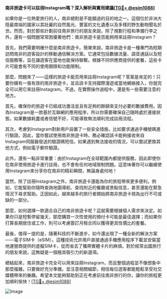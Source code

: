 **南非旅遊卡可以註冊Instagram嗎？深入解析與實用建議[[TG💪+ @esim1088](https://t.me/s/esim1088)]**

如果你是一位熱愛旅行的人，南非絕對是不能錯過的目的地之一。這個位於非洲大陸最南端的國家以其壯麗的自然風光、豐富的文化遺產以及多樣的野生動物聞名於世。然而，對於那些計劃前往南非旅行的朋友來說，除了規劃行程和準備行李之外，還有一個問題常常困擾著他們：南非旅遊卡是否能夠用來註冊Instagram？

首先，我們需要明確什麼是南非旅遊卡。簡單來說，南非旅遊卡是一種專門為短期訪問南非的遊客設計的移動通信解決方案。它通常包括數據流量、語音通話以及短信服務等，旨在讓遊客在當地也能保持聯繫。根據不同供應商提供的套餐，這些卡片可能會有不同的使用期限和功能限制。

那麼，問題來了——這樣的旅遊卡能否用來註冊Instagram呢？答案是肯定的！只要你擁有一張有效的南非旅遊卡，並且該卡支持國際漫遊或當地網絡接入，你就完全可以用它來註冊Instagram。不過，在實際操作過程中，還是有一些需要注意的地方。

首先，確保你的旅遊卡已經成功激活並且有足夠的餘額來支付必要的數據費用。因為Instagram是一款基於互聯網的應用程序，所以你需要確保自己隨時處於連接狀態。如果數據耗盡或者信號不好，可能導致無法順利完成註冊流程。

其次，考慮到Instagram對新用戶設置了一些安全措施，比如要求通過手機號碼進行驗證。因此，當你嘗試使用南非旅遊卡時，務必確認該卡能夠接收來自Instagram伺服器發送的驗證碼短信。如果遇到無法接收的情況，可以嘗試更換其他方式，例如電子郵件驗證。

此外，還有一點非常重要：由於Instagram在全球範圍內都提供服務，因此即使你在南非使用旅遊卡進行註冊，也不會有任何地域限制問題。這意味著你可以繼續使用Instagram來分享你在南非的精彩瞬間，無論身處何地！

當然，除了註冊Instagram之外，南非旅遊卡還能為你的旅程帶來更多便利。例如，它能幫助你隨時查詢地圖導航、查找附近的餐廳或景點信息，甚至還能在緊急情況下尋求幫助。正因如此，越來越多的旅行者開始將南非旅遊卡視為出行不可或缺的一部分。

那麼，如何選擇一款適合自己的南非旅遊卡呢？這就需要根據個人需求來決定。如果你只是短暫停留幾天，那麼購買一次性使用的預付卡可能是最佳選擇；而如果你打算長期居住或工作，則可以考慮簽訂月租合同以獲得更具性價比的套餐。

最後，值得一提的是，隨著科技的不斷進步，如今還出現了一種全新的解決方案——電子SIM卡（eSIM）。這種技術允許用戶直接通過手機應用程序下載並安裝當地運營商提供的虛擬SIM卡，從而省去了攜帶實體卡片的麻煩。對於經常出國旅行的朋友來說，這無疑是一個極具吸引力的新選項。

總結起來，南非旅遊卡完全可以用來註冊Instagram，而且整個過程並不像想象中那麼複雜。只要做好充分準備，並注意相關細節，相信每位遊客都能輕鬆享受社交媒體帶來的樂趣。希望本文能夠幫助到正在考慮前往南非旅行的你，讓你的旅程更加順利愉快！[[TG💪+ @esim1088](https://t.me/s/esim1088)] 

![Image](https://i.postimg.cc/4NQfJmqS/Snipaste-2025-05-13-00-14-12.png)